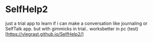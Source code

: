 # SelfHelp2
just a trial app to learn if i can make a conversation like journaling or SelfTalk app. but with gimmicks in trial..
worksbetter in pc
(test)[https://vlegrast.github.io/SelfHelp2/]
